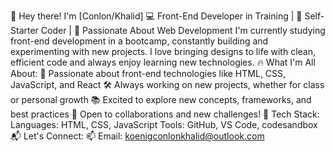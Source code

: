 👋 Hey there! I'm [Conlon/Khalid]
💻 Front-End Developer in Training | 🚀 Self-Starter Coder | 🎨 Passionate About Web Development
I'm currently studying front-end development in a bootcamp, constantly building and experimenting with new projects. I love bringing designs to life with clean, efficient code and always enjoy learning new technologies.
🔥 What I'm All About:
🎯 Passionate about front-end technologies like HTML, CSS, JavaScript, and React
🛠️ Always working on new projects, whether for class or personal growth
📚 Excited to explore new concepts, frameworks, and best practices
🤝 Open to collaborations and new challenges!
🚀 Tech Stack:
Languages: HTML, CSS, JavaScript
Tools: GitHub, VS Code, codesandbox
📬 Let's Connect:
📫 Email: koenigconlonkhalid@outlook.com



<!---
ConlonK-Codes/ConlonK-Codes is a ✨ special ✨ repository because its `README.md` (this file) appears on your GitHub profile.
You can click the Preview link to take a look at your changes.
--->
